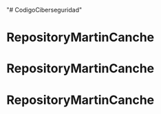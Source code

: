 "# CodigoCiberseguridad" 
# RepositoryMartinCanche
# RepositoryMartinCanche
# RepositoryMartinCanche

